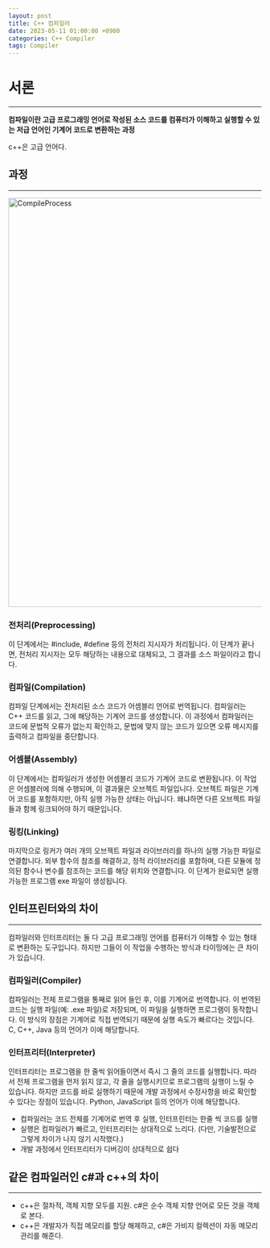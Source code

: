 ```yaml
---
layout: post
title: C++ 컴파일러
date: 2023-05-11 01:00:00 +0900
categories: C++ Compiler
tags: Compiler
---
```


# 서론
------------
**컴파일이란 고급 프로그래밍 언어로 작성된 소스 코드를 컴퓨터가 이해하고 실행할 수 있는 저급 언어인 기계어 코드로 변환하는 과정**

c++은 고급 언어다.

## 과정
----------------

<img width="812" alt="CompileProcess" src="https://github.com/bum-su/bum-su.github.io/assets/69189889/21995839-ad25-47a7-9a1d-4f5b8c7ac135">


### 전처리(Preprocessing)

이 단계에서는 #include, #define 등의 전처리 지시자가 처리됩니다. 이 단계가 끝나면, 전처리 지시자는 모두 해당하는 내용으로 대체되고, 그 결과를 소스 파일이라고 합니다.

### 컴파일(Compilation) 

컴파일 단계에서는 전처리된 소스 코드가 어셈블리 언어로 번역됩니다. 컴파일러는 C++ 코드를 읽고, 그에 해당하는 기계어 코드를 생성합니다. 이 과정에서 컴파일러는 코드에 문법적 오류가 없는지 확인하고, 문법에 맞지 않는 코드가 있으면 오류 메시지를 출력하고 컴파일을 중단합니다.

### 어셈블(Assembly) 

이 단계에서는 컴파일러가 생성한 어셈블리 코드가 기계어 코드로 변환됩니다. 이 작업은 어셈블러에 의해 수행되며, 이 결과물은 오브젝트 파일입니다. 오브젝트 파일은 기계어 코드를 포함하지만, 아직 실행 가능한  상태는 아닙니다. 왜냐하면 다른 오브젝트 파일들과 함께 링크되어야 하기 때문입니다.

### 링킹(Linking) 

마지막으로 링커가 여러 개의 오브젝트 파일과 라이브러리를 하나의 실행 가능한 파일로 연결합니다. 외부 함수의 참조를 해결하고, 정적 라이브러리를 포함하며, 다른 모듈에 정의된 함수나 변수를 참조하는 코드를 해당 위치와 연결합니다. 이 단계가 완료되면 실행 가능한 프로그램 exe 파일이 생성됩니다.

## 인터프린터와의 차이
------------

컴파일러와 인터프리터는 둘 다 고급 프로그래밍 언어를 컴퓨터가 이해할 수 있는 형태로 변환하는 도구입니다. 하지만 그들이 이 작업을 수행하는 방식과 타이밍에는 큰 차이가 있습니다.

### 컴파일러(Compiler)

컴파일러는 전체 프로그램을 통째로 읽어 들인 후, 이를 기계어로 번역합니다. 이 번역된 코드는 실행 파일(예: .exe 파일)로 저장되며, 이 파일을 실행하면 프로그램이 동작합니다. 이 방식의 장점은 기계어로 직접 번역되기 때문에 실행 속도가 빠르다는 것입니다. C, C++, Java 등의 언어가 이에 해당합니다.

### 인터프리터(Interpreter)

인터프리터는 프로그램을 한 줄씩 읽어들이면서 즉시 그 줄의 코드를 실행합니다. 따라서 전체 프로그램을 먼저 읽지 않고, 각 줄을 실행시키므로 프로그램의 실행이 느릴 수 있습니다. 하지만 코드를 바로 실행하기 때문에 개발 과정에서 수정사항을 바로 확인할 수 있다는 장점이 있습니다. Python, JavaScript 등의 언어가 이에 해당합니다.

- 컴파일러는 코드 전체를 기계어로 번역 후 실행, 인터프린터는 한줄 씩 코드를 실행
- 실행은 컴파일러가 빠르고, 인터프리터는 상대적으로 느리다. (다만, 기술발전으로 그렇게 차이가 나지 않기 시작했다.)
- 개발 과정에서 인터프리터가 디버깅이 상대적으로 쉽다

## 같은 컴파일러인 c#과 c++의 차이
--------------------

- c++은 절차적, 객체 지향 모두를 지원. c#은 순수 객체 지향 언어로 모든 것을 객체로 본다.
- c++은 개발자가 직접 메모리를 할당 해제하고, c#은 가비지 컬렉션이 자동 메모리 관리를 해준다.